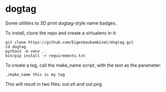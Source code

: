 dogtag
======

Some utilities to 3D print dogtag-style name badges.

To install, clone the repo and create a virtualenv in it:

```
git clone https://github.com/Eigenbaukombinat/dogtag.git
cd dogtag
python3 -m venv .
bin/pip install -r requirements.txt
```

To create a tag, call the make_name script, with the text as the parameter:

```
./make_name this is my tag
```

This will result in two files: out.stl and out.png

